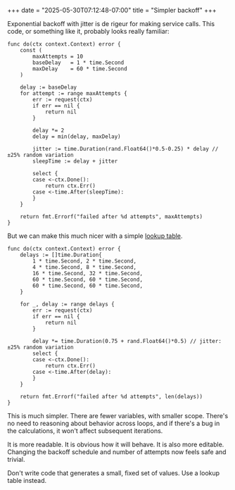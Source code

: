 +++
date = "2025-05-30T07:12:48-07:00"
title = "Simpler backoff"
+++

Exponential backoff with jitter is de rigeur for making service calls. This code, or something like it, probably looks really familiar:

```
func do(ctx context.Context) error {
	const (
		maxAttempts = 10
		baseDelay   = 1 * time.Second
		maxDelay    = 60 * time.Second
	)

	delay := baseDelay
	for attempt := range maxAttempts {
		err := request(ctx)
		if err == nil {
			return nil
		}

		delay *= 2
		delay = min(delay, maxDelay)

		jitter := time.Duration(rand.Float64()*0.5-0.25) * delay // ±25% random variation
		sleepTime := delay + jitter

		select {
		case <-ctx.Done():
			return ctx.Err()
		case <-time.After(sleepTime):
		}
	}

	return fmt.Errorf("failed after %d attempts", maxAttempts)
}
```

But we can make this much nicer with a simple [lookup table](/post/lookup_tables/).

```
func do(ctx context.Context) error {
	delays := []time.Duration{
		1 * time.Second, 2 * time.Second,
		4 * time.Second, 8 * time.Second,
		16 * time.Second, 32 * time.Second,
		60 * time.Second, 60 * time.Second,
		60 * time.Second, 60 * time.Second,
	}

	for _, delay := range delays {
		err := request(ctx)
		if err == nil {
			return nil
		}

		delay *= time.Duration(0.75 + rand.Float64()*0.5) // jitter: ±25% random variation
		select {
		case <-ctx.Done():
			return ctx.Err()
		case <-time.After(delay):
		}
	}

	return fmt.Errorf("failed after %d attempts", len(delays))
}
```

This is much simpler. There are fewer variables, with smaller scope. There's no need to reasoning about behavior across loops, and if there's a bug in the calculations, it won't affect subsequent iterations.

It is more readable. It is obvious how it will behave. It is also more editable. Changing the backoff schedule and number of attempts now feels safe and trivial.

Don't write code that generates a small, fixed set of values. Use a lookup table instead.
